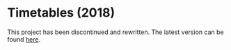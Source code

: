 # Timetables (2018)

This project has been discontinued and rewritten. The latest version can be found <a href="https://github.com/richardyi25/timetables">here</a>.
